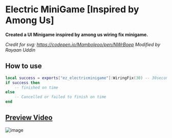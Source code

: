 # Electric MiniGame [Inspired by Among Us]

**Created a UI Minigame inspired by among us wiring fix minigame.**

*Credit for svg: https://codepen.io/Mamboleoo/pen/NWrBoep*
*Modified by Rayaan Uddin*

## How to use

```lua
local success = exports["ez_electricminigame"]:WiringFix(30) -- 30seconds countdown
if success then
    -- finished on time
else
    -- Cancelled or failed to finish on time
end
```

## [Preview Video](https://youtu.be/nk8iIre2qGc)
![image](https://github.com/user-attachments/assets/68a32576-131e-4d71-b501-69160d8a618a)

